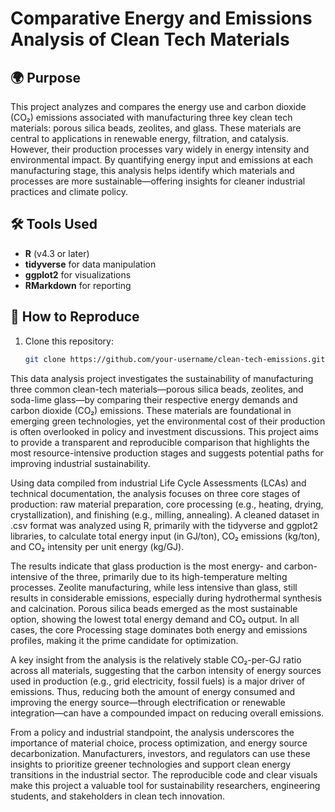# Comparative Energy and Emissions Analysis of Clean Tech Materials

## 🌍 Purpose

This project analyzes and compares the energy use and carbon dioxide (CO₂) emissions associated with manufacturing three key clean tech materials: porous silica beads, zeolites, and glass. These materials are central to applications in renewable energy, filtration, and catalysis. However, their production processes vary widely in energy intensity and environmental impact. By quantifying energy input and emissions at each manufacturing stage, this analysis helps identify which materials and processes are more sustainable—offering insights for cleaner industrial practices and climate policy.

## 🛠 Tools Used

- **R** (v4.3 or later)
- **tidyverse** for data manipulation
- **ggplot2** for visualizations
- **RMarkdown** for reporting

## 🔁 How to Reproduce

1. Clone this repository:
   ```bash
   git clone https://github.com/your-username/clean-tech-emissions.git

This data analysis project investigates the sustainability of manufacturing three common clean-tech materials—porous silica beads, zeolites, and soda-lime glass—by comparing their respective energy demands and carbon dioxide (CO₂) emissions. These materials are foundational in emerging green technologies, yet the environmental cost of their production is often overlooked in policy and investment discussions. This project aims to provide a transparent and reproducible comparison that highlights the most resource-intensive production stages and suggests potential paths for improving industrial sustainability.

Using data compiled from industrial Life Cycle Assessments (LCAs) and technical documentation, the analysis focuses on three core stages of production: raw material preparation, core processing (e.g., heating, drying, crystallization), and finishing (e.g., milling, annealing). A cleaned dataset in .csv format was analyzed using R, primarily with the tidyverse and ggplot2 libraries, to calculate total energy input (in GJ/ton), CO₂ emissions (kg/ton), and CO₂ intensity per unit energy (kg/GJ).

The results indicate that glass production is the most energy- and carbon-intensive of the three, primarily due to its high-temperature melting processes. Zeolite manufacturing, while less intensive than glass, still results in considerable emissions, especially during hydrothermal synthesis and calcination. Porous silica beads emerged as the most sustainable option, showing the lowest total energy demand and CO₂ output. In all cases, the core Processing stage dominates both energy and emissions profiles, making it the prime candidate for optimization.

A key insight from the analysis is the relatively stable CO₂-per-GJ ratio across all materials, suggesting that the carbon intensity of energy sources used in production (e.g., grid electricity, fossil fuels) is a major driver of emissions. Thus, reducing both the amount of energy consumed and improving the energy source—through electrification or renewable integration—can have a compounded impact on reducing overall emissions.

From a policy and industrial standpoint, the analysis underscores the importance of material choice, process optimization, and energy source decarbonization. Manufacturers, investors, and regulators can use these insights to prioritize greener technologies and support clean energy transitions in the industrial sector. The reproducible code and clear visuals make this project a valuable tool for sustainability researchers, engineering students, and stakeholders in clean tech innovation.
